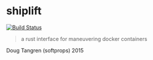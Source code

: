 # shiplift

[![Build Status](https://travis-ci.org/softprops/shiplift.svg)](https://travis-ci.org/softprops/shiplift)

> a rust interface for maneuvering docker containers

Doug Tangren (softprops) 2015
